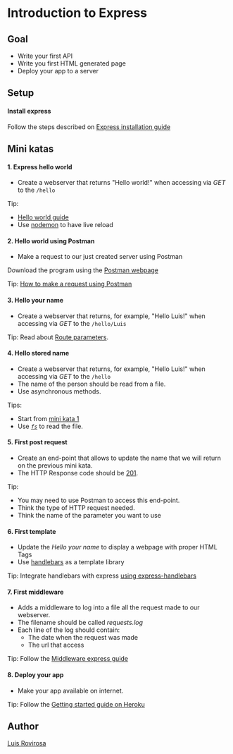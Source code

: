 # Introduction to Express

## Goal
- Write your first API
- Write you first HTML generated page
- Deploy your app to a server

## Setup

#### Install express
Follow the steps described on [Express installation guide](https://expressjs.com/es/starter/installing.html)

## Mini katas

#### 1. Express hello world
- Create a webserver that returns "Hello world!" when accessing via _GET_ to the `/hello`

Tip: 
- [Hello world guide](https://expressjs.com/es/starter/hello-world.html)
- Use [nodemon](https://nodemon.io/) to have live reload 

#### 2. Hello world using Postman
- Make a request to our just created server using Postman

Download the program using the [Postman webpage](https://learning.getpostman.com/docs/postman/launching_postman/installation_and_updates/)

Tip: [How to make a request using Postman](https://learning.getpostman.com/docs/postman/launching_postman/sending_the_first_request/) 

#### 3. Hello your name
- Create a webserver that returns, for example, "Hello Luis!" when accessing via _GET_ to the `/hello/Luis`

Tip: Read about [Route parameters](https://expressjs.com/en/guide/routing.html#route-parameters).

#### 4. Hello stored name
- Create a webserver that returns, for example, "Hello Luis!" when accessing via _GET_ to the `/hello`
- The name of the person should be read from a file.
- Use asynchronous methods.

Tips:
- Start from [mini kata 1](#1-express-hello-world) 
- Use [_`fs`_](https://nodejs.org/api/fs.html) to read the file.

#### 5. First post request
- Create an end-point that allows to update the name that we will return on the previous mini kata.
- The HTTP Response code should be [201](https://en.wikipedia.org/wiki/List_of_HTTP_status_codes#2xx_Success).

Tip: 
- You may need to use Postman to access this end-point.
- Think the type of HTTP request needed.
- Think the name of the parameter you want to use

#### 6. First template
- Update the _Hello your name_ to display a webpage with proper HTML Tags
- Use [handlebars](https://handlebarsjs.com/) as a template library 

Tip: Integrate handlebars with express [using express-handlebars](https://github.com/ericf/express-handlebars#installation)

#### 7. First middleware
- Adds a middleware to log into a file all the request made to our webserver.
- The filename should be called _requests.log_
- Each line of the log should contain:
    - The date when the request was made
    - The url that access

Tip: Follow the [Middleware express guide](https://expressjs.com/es/guide/writing-middleware.html)
 
#### 8. Deploy your app
- Make your app available on internet.

Tip: Follow the [Getting started guide on Heroku](https://devcenter.heroku.com/articles/getting-started-with-nodejs)


## Author
[Luis Rovirosa](https://twitter.com/luisrovirosa)
